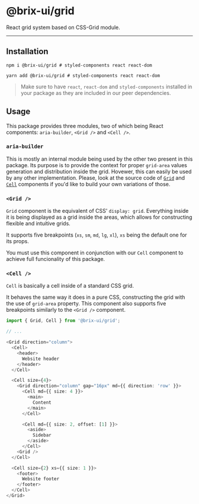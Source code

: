 # @brix-ui/grid

React grid system based on CSS-Grid module.

---

## Installation

```shell script
npm i @brix-ui/grid # styled-components react react-dom
```

```shell script
yarn add @brix-ui/grid # styled-components react react-dom
```

> Make sure to have `react`, `react-dom` and `styled-components` installed in your package as they are included in our peer dependencies.

## Usage

This package provides three modules, two of which being React components: `aria-builder`, `<Grid />` and `<Cell />`.

### `aria-builder`

This is mostly an internal module being used by the other two present in this package.
Its purpose is to provide the context for proper `grid-area` values generation and distribution inside the grid.
Hovewer, this can easily be used by any other implementation. Please, look at the source code of [`Grid`](src/grid/grid.component.tsx) and [`Cell`](src/cell/cell.component.tsx)
components if you'd like to build your own variations of those.

### `<Grid />`

`Grid` component is the equivalent of CSS' `display: grid`. Everything inside it is being displayed as a grid inside
the areas, which allows for constructing flexible and intuitive grids.

It supports five breakpoints (`xs`, `sm`, `md`, `lg`, `xl`), `xs` being the default one for its props.

You must use this component in conjunction with our `Cell` component to achieve full funcionality of this package.

### `<Cell />`

`Cell` is basically a cell inside of a standard CSS grid.

It behaves the same way it does in a pure CSS, constructing the grid with the use of `grid-area` property.
This component also supports five breakpoints similarly to the `<Grid />` component.

```typescript jsx
import { Grid, Cell } from '@brix-ui/grid';

// ...

<Grid direction="column">
  <Cell>
    <header>
      Website header
    </header>
  </Cell>

  <Cell size={4}>
    <Grid direction="column" gap="16px" md={{ direction: 'row' }}>
      <Cell md={{ size: 4 }}>
        <main>
          Content
        </main>
      </Cell>

      <Cell md={{ size: 2, offset: [1] }}>
        <aside>
          Sidebar
        </aside>
      </Cell>
    <Grid />
  </Cell>

  <Cell size={2} xs={{ size: 1 }}>
    <footer>
      Website footer
    </footer>
  </Cell>
</Grid>
```
